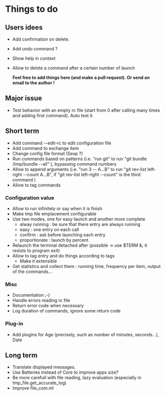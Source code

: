 # Things to do

## Users idees

 + Add confirmation on delete.
 + Add undo command ?
 + Show help in context
 + Allow to delete a command after a certain number of launch

    **Feel free to add things here (and make a pull request).
    Or send an email to the author !**

## Major issue
 + Test behavior with an empty rc file (start from 0 after calling many times
   and adding first command). Auto test it.

## Short term

 + Add command --edit-rc to edit configuration file
 + Add command to exchange item
 + Change config file format (Sexp ?)
 + Run commands based on patterns (i.e. "run git" to run "git bundle /tmp/bundle
   --all" ), bypassing command numbers
 + Allow to append arguments (i.e. "run 3 -- A...B" to run "git rev-list
   left-right --count A...B", if "git rev-list left-right --count" is the third
   command )
 + Allow to tag commands

### Configuration value
 + Allow to run infinitely or say when it is finish
 + Make tmp file emplacement configurable
 + Use two modes, one for easy launch and another more
   complete
    + alway running : be sure that there entry are always running
    + easy : one entry on each call
    + confirm : ask before launching each entry
    + proportionate : launch by percent.
 + Relaunch the terminal detached after (possible -> use $TERM &; it resists to
   program exit)
 + Allow to tag entry and do things according to tags
   + Make it extensible
 + Get statistics and collect them : running time, frequency per item, output of
   the commands...

### Misc
 + Documentation ;-)
 + Handle errors reading rc file
 + Return error code when necessary
 + Log duration of commands, ignore some return code

### Plug-in
 + Add plugins for Age (precisely, such as number of minutes, seconds…), Date

## Long term
 + Translate displayed messages.
 + Use Batteries instead of Core to improve apps size?
 + Be more carefull with file reading, lazy evaluation (especially in
   tmp_file.get_accurate_log)
 + Improve file_com.ml

